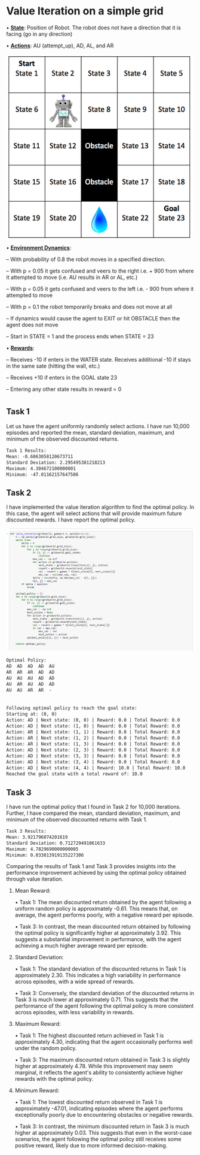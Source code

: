 # Value Iteration on a simple grid

• **<u>State</u>**: Position of Robot.
The robot does not have a direction that it is facing (go in any
direction)

• **<u>Actions</u>**: AU (attempt_up), AD, AL, and AR

![Grid](../resources/Simple_Grid.png)

• **<u>Environment Dynamics</u>**:

  – With probability of 0.8 the robot moves in a specified direction.

  – With p = 0.05 it gets confused and veers to the right i.e. + 900 from where it attempted to move (i.e. AU results in AR or AL, etc.)

  – With p = 0.05 it gets confused and veers to the left i.e. - 900 from where it attempted to move

  – With p = 0.1 the robot temporarily breaks and does not move at all

  – If dynamics would cause the agent to EXIT or hit OBSTACLE then the agent does not move

  – Start in STATE = 1 and the process ends when STATE = 23

• **<u>Rewards</u>**:

  – Receives -10 if enters in the WATER state. Receives additional -10 if stays in the same sate (hitting the wall, etc.)

  – Receives +10 if enters in the GOAL state 23

  – Entering any other state results in reward = 0
#

## Task 1
Let us have the agent uniformly randomly select actions. I have run 10,000 episodes and reported
the mean, standard deviation, maximum, and minimum of the observed
discounted returns.

    Task 1 Results: 
    Mean: -0.6063058120673711
    Standard Deviation: 2.295495381218213
    Maximum: 4.304672100000001
    Minimum: -47.01162157647506

## Task 2
I have implemented the value iteration algorithm to find the optimal policy. In this
case, the agent will select actions that will provide maximum future discounted
rewards. I have report the optimal policy.

![image](/resources/image.png)

    Optimal Policy:
    AD	AD	AD	AD	AU	
    AR	AR	AR	AD	AD	
    AU	AU	AU	AD	AD	
    AU	AR	AU	AD	AD	
    AU	AU	AR	AR	-


    Following optimal policy to reach the goal state:
    Starting at: (0, 0)
    Action: AD | Next state: (0, 0) | Reward: 0.0 | Total Reward: 0.0
    Action: AD | Next state: (1, 0) | Reward: 0.0 | Total Reward: 0.0
    Action: AR | Next state: (1, 1) | Reward: 0.0 | Total Reward: 0.0
    Action: AR | Next state: (1, 2) | Reward: 0.0 | Total Reward: 0.0
    Action: AR | Next state: (1, 3) | Reward: 0.0 | Total Reward: 0.0
    Action: AD | Next state: (2, 3) | Reward: 0.0 | Total Reward: 0.0
    Action: AD | Next state: (3, 3) | Reward: 0.0 | Total Reward: 0.0
    Action: AD | Next state: (3, 4) | Reward: 0.0 | Total Reward: 0.0
    Action: AD | Next state: (4, 4) | Reward: 10.0 | Total Reward: 10.0
    Reached the goal state with a total reward of: 10.0

## Task 3
I have run the optimal policy that I found in Task 2 for 10,000 iterations. Further, I have compared the mean,
standard deviation, maximum, and minimum of the observed discounted
returns with Task 1.

    Task 3 Results:
    Mean: 3.921796074201619
    Standard Deviation: 0.712729491061633
    Maximum: 4.7829690000000005
    Minimum: 0.033813919135227306

Comparing the results of Task 1 and Task 3 provides insights into the performance improvement achieved by using the optimal policy obtained through value iteration.
1.	Mean Reward:

    •	Task 1: The mean discounted return obtained by the agent following a uniform random policy is approximately -0.61. This means that, on average, the agent performs poorly, with a negative reward per episode.

    •	Task 3: In contrast, the mean discounted return obtained by following the optimal policy is significantly higher at approximately 3.92. This suggests a substantial improvement in performance, with the agent achieving a much higher average reward per episode.

2.	Standard Deviation:

    •	Task 1: The standard deviation of the discounted returns in Task 1 is approximately 2.30. This indicates a high variability in performance across episodes, with a wide spread of rewards.

    •	Task 3: Conversely, the standard deviation of the discounted returns in Task 3 is much lower at approximately 0.71. This suggests that the performance of the agent following the optimal policy is more consistent across episodes, with less variability in rewards.

3.	Maximum Reward:
    
    •	Task 1: The highest discounted return achieved in Task 1 is approximately 4.30, indicating that the agent occasionally performs well under the random policy.
    
    •	Task 3: The maximum discounted return obtained in Task 3 is slightly higher at approximately 4.78. While this improvement may seem marginal, it reflects the agent's ability to consistently achieve higher rewards with the optimal policy.

4.	Minimum Reward:
    
    •	Task 1: The lowest discounted return observed in Task 1 is approximately -47.01, indicating episodes where the agent performs exceptionally poorly due to encountering obstacles or negative rewards.
    
    •	Task 3: In contrast, the minimum discounted return in Task 3 is much higher at approximately 0.03. This suggests that even in the worst-case scenarios, the agent following the optimal policy still receives some positive reward, likely due to more informed decision-making.

